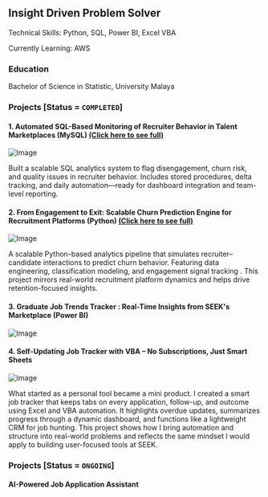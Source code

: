 ## Insight Driven Problem Solver 

Technical Skills: Python, SQL, Power BI, Excel VBA

Currently Learning: AWS 

### Education
Bachelor of Science in Statistic, University Malaya

### Projects [Status = `COMPLETED`]

#### 1. Automated SQL-Based Monitoring of Recruiter Behavior in Talent Marketplaces (MySQL) [(Click here to see full)](https://github.com/shanurwan/Recruiter-Analytic-SQL)
![Image](https://github.com/user-attachments/assets/49964470-e28b-403d-9549-2917819561e3)

Built a scalable SQL analytics system to flag disengagement, churn risk, and quality issues in recruiter behavior. Includes stored procedures, delta tracking, and daily automation—ready for dashboard integration and team-level reporting.


#### 2. From Engagement to Exit: Scalable Churn Prediction Engine for Recruitment Platforms (Python) [(Click here to see full)](https://github.com/shanurwan/Customer-Churn-Analytic/blob/main/README.md)
![Image](https://github.com/user-attachments/assets/e62a1527-e833-47a0-b2e8-bd669bd5cfae)

A scalable Python-based analytics pipeline that simulates recruiter–candidate interactions to predict churn behavior. Featuring data engineering, classification modeling, and engagement signal tracking . This project mirrors real-world recruitment platform dynamics and helps drive retention-focused insights.

#### 3. Graduate Job Trends Tracker : Real-Time Insights from SEEK's Marketplace (Power BI)
![Image](https://github.com/user-attachments/assets/9752aeb3-0b45-4a72-a242-a31ad72cd0a7)
#### 4. Self-Updating Job Tracker with VBA – No Subscriptions, Just Smart Sheets
![Image](https://github.com/user-attachments/assets/d355b4f7-d835-495b-9d75-52547c5076f9)

What started as a personal tool became a mini product. I created a smart job tracker that keeps tabs on every application, follow-up, and outcome using Excel and VBA automation. It highlights overdue updates, summarizes progress through a dynamic dashboard, and functions like a lightweight CRM for job hunting. This project shows how I bring automation and structure into real-world problems and reflects the same mindset I would apply to building user-focused tools at SEEK.

### Projects [Status = `ONGOING`]
#### AI-Powered Job Application Assistant 

